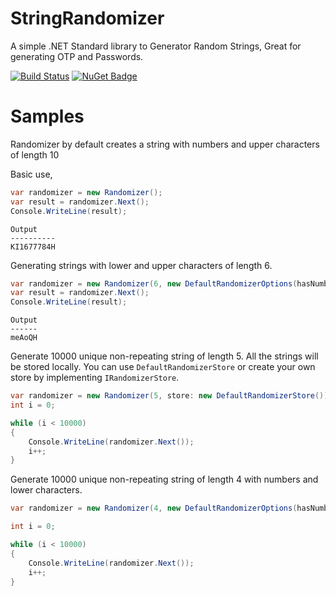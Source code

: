 # StringRandomizer
A simple .NET Standard library to Generator Random Strings, Great for generating OTP and Passwords.

[![Build Status](https://dev.azure.com/sarthak-github/StringRandomizer/_apis/build/status/sarthakmahapatra.StringRandomizer)](https://dev.azure.com/sarthak-github/StringRandomizer/_build/latest?definitionId=1) [![NuGet Badge](https://buildstats.info/nuget/StringRandomizer?includePreReleases=true)](https://www.nuget.org/packages/StringRandomizer/)

# Samples

Randomizer by default creates a string with numbers and upper characters of length 10

Basic use,

```C#
var randomizer = new Randomizer();
var result = randomizer.Next();
Console.WriteLine(result);  
```
```Console
Output
----------
KI1677784H
```


Generating strings with lower and upper characters of length 6.


```C#
var randomizer = new Randomizer(6, new DefaultRandomizerOptions(hasNumbers: false, hasLowerAlphabets: true, hasUpperAlphabets: true));
var result = randomizer.Next();
Console.WriteLine(result);  
```
```Console
Output
------
meAoQH
```


Generate 10000 unique non-repeating string of length 5. All the strings will be stored locally. You can use  `DefaultRandomizerStore` or create your own store by implementing `IRandomizerStore`.


```C#
var randomizer = new Randomizer(5, store: new DefaultRandomizerStore());
int i = 0;

while (i < 10000)
{
    Console.WriteLine(randomizer.Next());  
    i++;
}
```


Generate 10000 unique non-repeating string of length 4 with numbers and lower characters.


```C#
var randomizer = new Randomizer(4, new DefaultRandomizerOptions(hasNumbers: true, hasLowerAlphabets: true, hasUpperAlphabets: false),  new DefaultRandomizerStore());

int i = 0;

while (i < 10000)
{
    Console.WriteLine(randomizer.Next());  
    i++;
}
```
